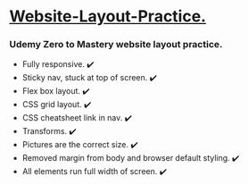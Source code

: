 <h1><ins> Website-Layout-Practice.</ins></h1>

<h3>Udemy Zero to Mastery website layout practice.</h3>

<ul>
  <li>Fully responsive.  ✔️</li>
  <li>Sticky nav, stuck at top of screen.  ✔️</li>
  <li>Flex box layout.  ✔️</li>
  <li>CSS grid layout.  ✔️</li>
  <li>CSS cheatsheet link in nav. ✔️</li>
  <li>Transforms. ✔️ </li>
  <li>Pictures are the correct size. ✔️</li>
  <li>Removed margin from body and browser default styling. ✔️</li>
  <li>All elements run full width of screen. ✔️</li>
</ul>
